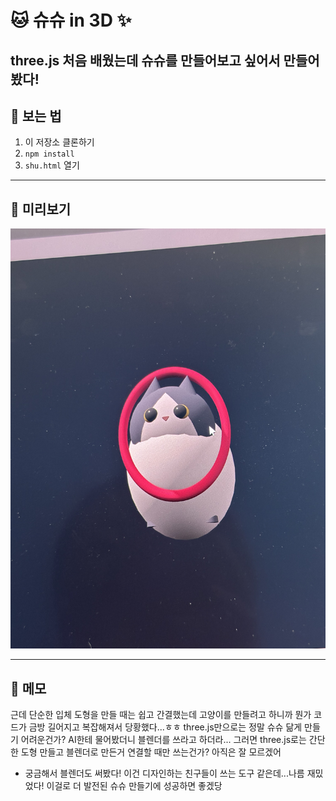 # 🐱 슈슈 in 3D ✨

three.js 처음 배웠는데 슈슈를 만들어보고 싶어서 만들어봤다!
---

## 🌸 보는 법
1. 이 저장소 클론하기  
2. `npm install`  
3. `shu.html` 열기  

---

## 📸 미리보기
![슈슈 이미지](https://github.com/Kosy03/Threejs-shushu/raw/main/screenshot.jpg)

---

## 📝 메모
근데 단순한 입체 도형을 만들 때는 쉽고 간결했는데 고양이를 만들려고 하니까
뭔가 코드가 금방 길어지고 복잡해져서 당황했다...ㅎㅎ
three.js만으로는 정말 슈슈 닮게 만들기 어려운건가?
AI한테 물어봤더니 블렌더를 쓰라고 하더라...
그러면 three.js로는 간단한 도형 만들고 블렌더로 만든거 연결할 때만 쓰는건가?
아직은 잘 모르겠어

+ 궁금해서 블렌더도 써봤다!
이건 디자인하는 친구들이 쓰는 도구 같은데...나름 재밌었다!
이걸로 더 발전된 슈슈 만들기에 성공하면 좋겠당
